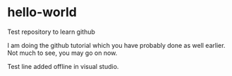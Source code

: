 # hello-world
Test repository to learn github

I am doing the github tutorial which you have probably done as well earlier. Not much to see, you may go on now.

Test line added offline in visual studio.